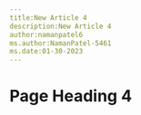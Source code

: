 ```yaml
---
title:New Article 4
description:New Article 4
author:namanpatel6
ms.author:NamanPatel-5461
ms.date:01-30-2023
---
```


# Page Heading 4


